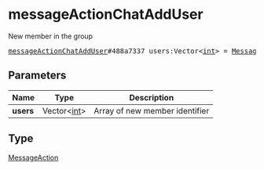 # messageActionChatAddUser

New member in the group

<pre>
<a href="../constructor/messageActionChatAddUser.md">messageActionChatAddUser</a>#488a7337 users:Vector&lt;<a href="../type/int.md">int</a>&gt; = <a href="../type/MessageAction.md">MessageAction</a>;</pre>
## Parameters

| Name | Type | Description |
|------|:----:|-------------|
| **users** | Vector&lt;<a href="../type/int.md">int</a>&gt; | Array of new member identifier |

## Type

<a href="../type/MessageAction.md">MessageAction</a>
